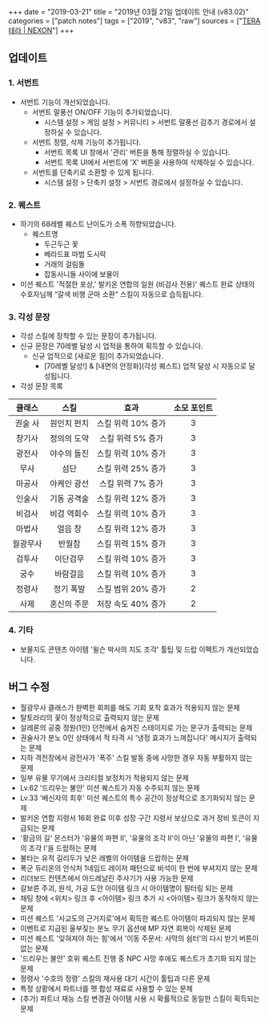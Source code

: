 +++
date = "2019-03-21"
title = "2019년 03월 21일 업데이트 안내 (v83.02)"
categories = ["patch notes"]
tags = ["2019", "v83", "raw"]
sources = ["[TERA 테라 | NEXON](http://tera.nexon.com/news/update/view.aspx?n4articlesn=384)"]
+++

## 업데이트

### **1.** 서번트
- 서번트 기능이 개선되었습니다.
  - 서번트 말풍선 ON/OFF 기능이 추가되었습니다.
    - 시스템 설정 > 게임 설정 > 커뮤니티 > 서번트 말풍선 감추기 경로에서 설정하실 수 있습니다.
  - 서번트 정렬, 삭제 기능이 추가됩니다.
    - 서번트 목록 UI 창에서 '관리' 버튼을 통해 정렬하실 수 있습니다.
    - 서번트 목록 UI에서 서번트에 'X' 버튼을 사용하여 삭제하실 수 있습니다.
  - 서번트를 단축키로 소환할 수 있게 됩니다.
    - 시스템 설정 > 단축키 설정 > 서번트 경로에서 설정하실 수 있습니다.

### **2.** 퀘스트
- 하기의 68레벨 퀘스트 난이도가 소폭 하향되었습니다.
  - 퀘스트명
    - 두근두근 꽃
    - 베라드표 마법 도시락
    - 거래의 걸림돌
    - 잡동사니들 사이에 보물이
- 미션 퀘스트 '적절한 포상,' 발키온 연합의 일원 (비검사 전용)' 퀘스트 완료 상태의 수호자님께 “갈색 비행 군마 소환” 스킬이 자동으로 습득됩니다.

### **3.** 각성 문장
- 각성 스킬에 장착할 수 있는 문장이 추가됩니다.
- 신규 문장은 70레벨 달성 시 업적을 통하여 획득할 수 있습니다.
  - 신규 업적으로 [새로운 힘]이 추가되었습니다.
    - [70레벨 달성!] & [내면의 안정화](각성 퀘스트) 업적 달성 시 자동으로 달성됩니다.
- 각성 문장 목록

| 클래스 | 스킬 | 효과 | 소모 포인트 |
| :-: | :-: | :-: | :-: |
| 권술 사 | 원인치 펀치 | 스킬 위력 10% 증가 | 3 |
| 창기사 | 정의의 도약 | 스킬 위력 5% 증가 | 3 |
| 광전사 | 야수의 돌진 | 스킬 위력 10% 증가 | 3 |
| 무사 | 섬단 | 스킬 위력 25% 증가 | 3 |
| 마공사 | 아케인 광선 | 스킬 위력 7% 증가 | 3 |
| 인술사 | 기동 공격술 | 스킬 위력 12% 증가 | 3 |
| 비검사 | 비검 역회수 | 스킬 위력 10% 증가 | 3 |
| 마법사 | 얼음 창 | 스킬 위력 12% 증가 | 3 |
| 월광무사 | 반월참 | 스킬 위력 15% 증가 | 3 |
| 검투사 | 이단검무 | 스킬 위력 10% 증가 | 3 |
| 궁수 | 바람걸음 | 스킬 위력 10% 증가 | 3 |
| 정령사 | 정기 폭발 | 스킬 범위 20% 증가 | 2 |
| 사제 | 혼신의 주문 | 처장 속도 40% 증가 | 2 |

### **4.** 기타
- 보물지도 콘텐츠 아이템 '윌슨 박사의 지도 조각' 툴팁 및 드랍 이펙트가 개선되었습니다.

## 버그 수정

- 월광무사 클래스가 완벽한 회피를 해도 기회 포착 효과가 적용되지 않는 문제
- 탈토라리의 꽃이 정상적으로 출력되지 않는 문제
- 살레론의 공중 정원(1인) 던전에서 숨겨진 스테이지로 가는 문구가 출력되는 문제
- 권술사가 분노 0인 상태에서 적 타격 시 '냉정 효과가 느껴집니다' 메시지가 출력되는 문제
- 지하 격전장에서 광전사가 '폭주' 스킬 발동 중에 사망한 경우 자동 부활하지 않는 문제
- 일부 유물 무기에서 크리티컬 보정치가 적용되지 않는 문제
- Lv.62 '드리우는 불안' 미션 퀘스트가 자동 수주되지 않는 문제
- Lv.33 '배신자의 최후' 미션 퀘스트의 특수 공간이 정상적으로 초기화되지 않는 문제
- 발키온 연합 지령서 16회 완료 이후 성장 구간 지령서 보상으로 과거 장비 토큰이 지급되는 문제
- '황금의 길' 몬스터가 '유물의 파편 II', '유물의 조각 II'이 아닌 '유물의 파편 I', '유물의 조각 I'을 드랍하는 문제
- 불타는 유적 길리두가 낮은 레벨의 아이템을 드랍하는 문제
- 폭군 듀리온의 안식처 1네임드 레이저 패턴으로 비석이 한 번에 부셔지지 않는 문제
- 리더보드 컨텐츠에서 아드레날린 주사기가 사용 가능한 문제
- 갈보른 주괴, 원석, 가공 도안 아이템 링크 시 아이템명이 필터링 되는 문제
- 채팅 창에 <위치> 링크 후 <아이템> 링크 추가 시 <아이템> 링크가 동작하지 않는 문제
- 미션 퀘스트 '사교도의 근거지로'에서 획득한 퀘스트 아이템이 파괴되지 않는 문제
- 이벤트로 지급된 울부짖는 분노 무기 옵션에 MP 자연 회복이 삭제된 문제
- 미션 퀘스트 '잊혀져야 하는 힘'에서 '이동 주문서: 사막의 쉼터'의 다시 받기 버튼이 없는 문제
- '드리우는 불안' 호위 퀘스트 진행 중 NPC 사망 후에도 퀘스트가 초기화 되지 않는 문제
- 정령사 '수호의 정령' 스킬의 재사용 대기 시간이 툴팁과 다른 문제
- 특정 상황에서 파트너를 펫 합성 재료로 사용할 수 있는 문제
- (추가) 파트너 재능 스킬 변경권 아이템 사용 시 확률적으로 동일한 스킬이 획득되는 문제
